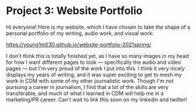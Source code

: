 # Project 3: Website Portfolio

Hi everyone! Here is my website, which I have chosen to take the shape of a personal portfolio of my writing, audio work, and visual work:

https://young1m030.github.io/website-portfolio-2021spring/

I don't think this is totally finished yet, as I have so many images in my head for how I want different pages to look — specifically the audio and video pages — but I'm very proud of the work I put into this. I think it very nicely displays my years of writing, and it was super exciting to get to mesh my work in CDM with some of my other journalistic work. Though I'm not pursuing a career in journalism, I find that a lot of the skills are very transferable, and much of what I learned in CDM will help me in a marketing/PR career. Can't wait to link this soon on my linkedin and twitter!
